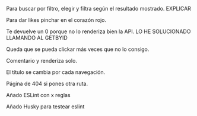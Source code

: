 Para buscar por filtro, elegir y filtra según el resultado mostrado. EXPLICAR

Para dar likes pinchar en el corazón rojo.

Te devuelve un 0 porque no lo renderiza bien la API. LO HE SOLUCIONADO LLAMANDO AL GETBYID

Queda que se pueda clickar más veces que no lo consigo.

Comentario y renderiza solo.

El título se cambia por cada navegación.

Página de 404 si pones otra ruta.

Añado ESLint con x reglas

Añado Husky para testear eslint
